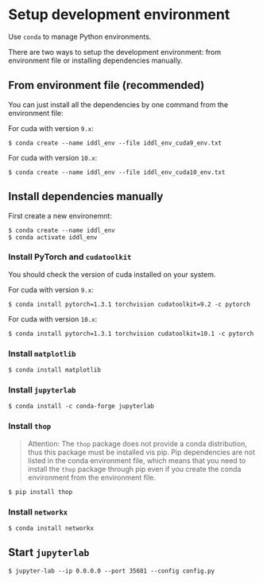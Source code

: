 # Setup development environment

Use `conda` to manage Python environments.

There are two ways to setup the development environment: from environment file or installing dependencies manually.

## From environment file (recommended)

You can just install all the dependencies by one command from the environment file:

For cuda with version `9.x`:
```shell
$ conda create --name iddl_env --file iddl_env_cuda9_env.txt
```

For cuda with version `10.x`:
```shell
$ conda create --name iddl_env --file iddl_env_cuda10_env.txt
```

## Install dependencies manually

First create a new environemnt:

```shell
$ conda create --name iddl_env
$ conda activate iddl_env
```

### Install PyTorch and `cudatoolkit`

You should check the version of cuda installed on your system.

For cuda with version `9.x`:

```shell
$ conda install pytorch=1.3.1 torchvision cudatoolkit=9.2 -c pytorch
```

For cuda with version `10.x`:

```shell
$ conda install pytorch=1.3.1 torchvision cudatoolkit=10.1 -c pytorch
```

### Install `matplotlib`

```shell
$ conda install matplotlib
```

### Install `jupyterlab`

```shell
$ conda install -c conda-forge jupyterlab
```

### Install `thop`

> Attention: The `thop` package does not provide a conda distribution, thus this package must be installed vis pip. Pip dependencies are not listed in the conda environment file, which means that you need to install the `thop` package through pip even if you create the conda environment from the environment file.

```shell
$ pip install thop
```

### Install `networkx`

```shell
$ conda install networkx
```

## Start `jupyterlab`

```shell
$ jupyter-lab --ip 0.0.0.0 --port 35681 --config config.py
```
